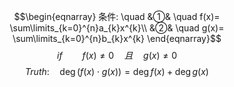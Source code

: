 $$\begin{eqnarray}
条件: \quad
&①& \quad f(x)= \sum\limits_{k=0}^{n}a_{k}x^{k}\\
&②& \quad g(x)= \sum\limits_{k=0}^{n}b_{k}x^{k}
\end{eqnarray}$$
$$if \qquad f(x) \neq 0 \quad 且 \quad g(x) \neq 0$$
$$Truth: \quad \deg(f(x) \cdot g(x))= \deg f(x ) + \deg g(x)$$